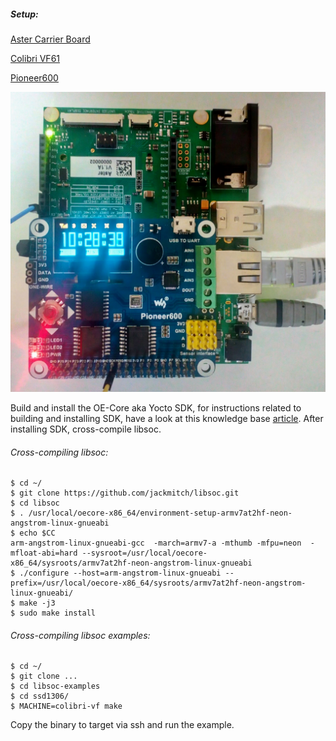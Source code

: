 ##### Setup:

[Aster Carrier Board](https://www.toradex.com/products/carrier-boards/aster-carrier-board)

[Colibri VF61](https://www.toradex.com/computer-on-modules/colibri-arm-family/nxp-freescale-vybrid-vf6xx)

[Pioneer600](http://www.waveshare.com/wiki/Pioneer600)

<img src="https://github.com/bhuvanchandra/images-repo/blob/master/images-aster-pioneer600/aster-pioneer600.jpg" width="640" height="480">

Build and install the OE-Core aka Yocto SDK, for instructions related to
building and installing SDK, have a look at this knowledge base [article](http://developer.toradex.com/knowledge-base/linux-sdks).
After installing SDK, cross-compile libsoc.

###### Cross-compiling libsoc:
```
$ cd ~/
$ git clone https://github.com/jackmitch/libsoc.git
$ cd libsoc
$ . /usr/local/oecore-x86_64/environment-setup-armv7at2hf-neon-angstrom-linux-gnueabi
$ echo $CC
arm-angstrom-linux-gnueabi-gcc  -march=armv7-a -mthumb -mfpu=neon  -mfloat-abi=hard --sysroot=/usr/local/oecore-x86_64/sysroots/armv7at2hf-neon-angstrom-linux-gnueabi
$ ./configure --host=arm-angstrom-linux-gnueabi --prefix=/usr/local/oecore-x86_64/sysroots/armv7at2hf-neon-angstrom-linux-gnueabi/
$ make -j3
$ sudo make install
```
###### Cross-compiling libsoc examples:
```
$ cd ~/
$ git clone ...
$ cd libsoc-examples
$ cd ssd1306/
$ MACHINE=colibri-vf make
```
Copy the binary to target via ssh and run the example.
